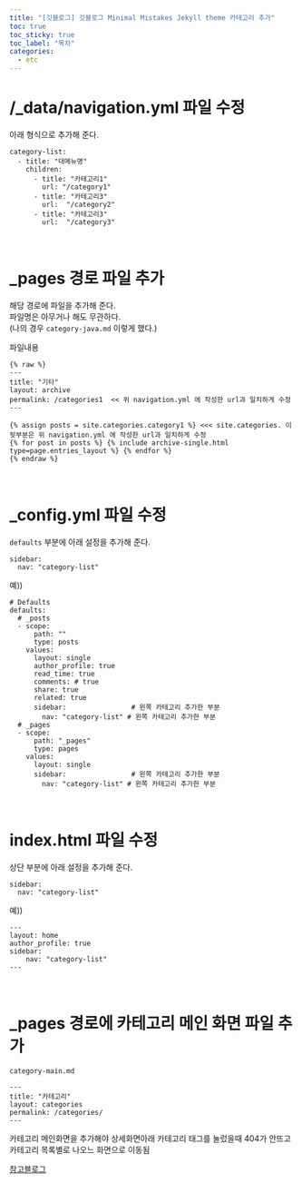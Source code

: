 ```yaml
---
title: "[깃블로그] 깃블로그 Minimal Mistakes Jekyll theme 카테고리 추가"
toc: true
toc_sticky: true
toc_label: "목차"
categories:
  - etc
---
```

# /_data/navigation.yml 파일 수정
아래 형식으로 추가해 준다.  
```
category-list:
  - title: "대메뉴명"
    children:
      - title: "카테고리1"
        url: "/category1"
      - title: "카테고리3"
        url:  "/category2"
      - title: "카테고리3"
        url:  "/category3"
```
  
<br/>
  
# _pages 경로 파일 추가
해당 경로에 파일을 추가해 준다.  
파일명은 아무거나 해도 무관하다.  
(나의 경우 `category-java.md` 이렇게 했다.)  
  
파일내용  
```
{% raw %}
---
title: "기타"
layout: archive
permalink: /categories1  << 위 navigation.yml 에 작성한 url과 일치하게 수정
---

{% assign posts = site.categories.category1 %} <<< site.categories. 이 뒷부분은 위 navigation.yml 에 작성한 url과 일치하게 수정
{% for post in posts %} {% include archive-single.html type=page.entries_layout %} {% endfor %}
{% endraw %}
```
  
<br/>
  
# _config.yml 파일 수정
`defaults` 부분에 아래 설정을 추가해 준다.  
```
sidebar:
  nav: "category-list"
```
    
예))  
```
# Defaults
defaults:
  # _posts
  - scope:
      path: ""
      type: posts
    values:
      layout: single
      author_profile: true
      read_time: true
      comments: # true
      share: true
      related: true
      sidebar:                # 왼쪽 카테고리 추가한 부분
        nav: "category-list" # 왼쪽 카테고리 추가한 부분
  # _pages
  - scope:
      path: "_pages"
      type: pages
    values:
      layout: single
      sidebar:                # 왼쪽 카테고리 추가한 부분
        nav: "category-list" # 왼쪽 카테고리 추가한 부분    
```
  
<br/>
  
# index.html 파일 수정
상단 부분에 아래 설정을 추가해 준다.  
```
sidebar:
  nav: "category-list"
```
  
예))  
```
---
layout: home
author_profile: true
sidebar:
    nav: "category-list"
---
```
  
<br/>
  
# _pages 경로에 카테고리 메인 화면 파일 추가  
`category-main.md`  
```
---
title: "카테고리"
layout: categories
permalink: /categories/
---
```

카테고리 메인화면을 추가해야 상세화면아래 카테고리 태그를 눌렀을때 404가 안뜨고 카테고리 목록별로 나오느 화면으로 이동됨  

[참고블로그](https://x2info.github.io/minimal-mistakes/%EC%B9%B4%ED%85%8C%EA%B3%A0%EB%A6%AC_%EB%A7%8C%EB%93%A4%EA%B8%B0/)
